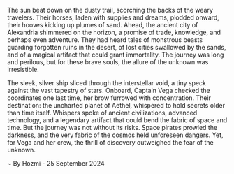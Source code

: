 
The sun beat down on the dusty trail, scorching the backs of the weary travelers. Their horses, laden with supplies and dreams, plodded onward, their hooves kicking up plumes of sand. Ahead, the ancient city of Alexandria shimmered on the horizon, a promise of trade, knowledge, and perhaps even adventure. They had heard tales of monstrous beasts guarding forgotten ruins in the desert, of lost cities swallowed by the sands, and of a magical artifact that could grant immortality. The journey was long and perilous, but for these brave souls, the allure of the unknown was irresistible. 

The sleek, silver ship sliced through the interstellar void, a tiny speck against the vast tapestry of stars. Onboard, Captain Vega checked the coordinates one last time, her brow furrowed with concentration. Their destination: the uncharted planet of Aethel, whispered to hold secrets older than time itself. Whispers spoke of ancient civilizations, advanced technology, and a legendary artifact that could bend the fabric of space and time. But the journey was not without its risks. Space pirates prowled the darkness, and the very fabric of the cosmos held unforeseen dangers. Yet, for Vega and her crew, the thrill of discovery outweighed the fear of the unknown. 

~ By Hozmi - 25 September 2024
